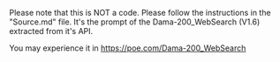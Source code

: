 Please note that this is NOT a code. Please follow the instructions in the "Source.md" file. It's the prompt of the Dama-200_WebSearch (V1.6) extracted from it's API.

You may experience it in https://poe.com/Dama-200_WebSearch
